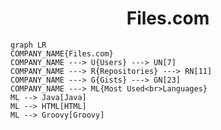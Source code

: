 <h1 align="center">Files.com</h1>

```mermaid
graph LR
COMPANY_NAME{Files.com}
COMPANY_NAME ---> U{Users} ---> UN[7]
COMPANY_NAME ---> R{Repositories} ---> RN[11]
COMPANY_NAME ---> G{Gists} ---> GN[23]
COMPANY_NAME ---> ML{Most Used<br>Languages}
ML --> Java[Java]
ML --> HTML[HTML]
ML --> Groovy[Groovy]
```
